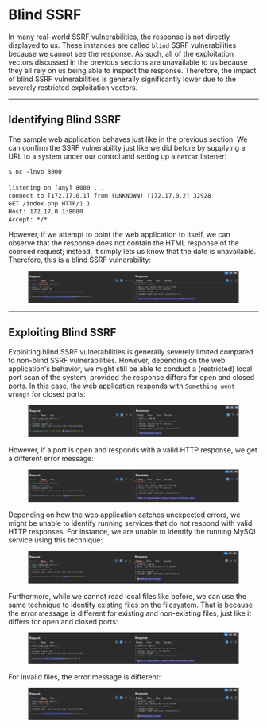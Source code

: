 # Blind SSRF

In many real-world SSRF vulnerabilities, the response is not directly displayed to us. These instances are called `blind` SSRF vulnerabilities because we cannot see the response. As such, all of the exploitation vectors discussed in the previous sections are unavailable to us because they all rely on us being able to inspect the response. Therefore, the impact of blind SSRF vulnerabilities is generally significantly lower due to the severely restricted exploitation vectors.

***

## Identifying Blind SSRF

The sample web application behaves just like in the previous section. We can confirm the SSRF vulnerability just like we did before by supplying a URL to a system under our control and setting up a `netcat` listener:

```shell-session
$ nc -lnvp 8000

listening on [any] 8000 ...
connect to [172.17.0.1] from (UNKNOWN) [172.17.0.2] 32928
GET /index.php HTTP/1.1
Host: 172.17.0.1:8000
Accept: */*
```

However, if we attempt to point the web application to itself, we can observe that the response does not contain the HTML response of the coerced request; instead, it simply lets us know that the date is unavailable. Therefore, this is a blind SSRF vulnerability:

<figure><img src="../../../../.gitbook/assets/image (472).png" alt=""><figcaption></figcaption></figure>

***

## Exploiting Blind SSRF

Exploiting blind SSRF vulnerabilities is generally severely limited compared to non-blind SSRF vulnerabilities. However, depending on the web application's behavior, we might still be able to conduct a (restricted) local port scan of the system, provided the response differs for open and closed ports. In this case, the web application responds with `Something went wrong!` for closed ports:

<figure><img src="../../../../.gitbook/assets/image (473).png" alt=""><figcaption></figcaption></figure>

However, if a port is open and responds with a valid HTTP response, we get a different error message:

<figure><img src="../../../../.gitbook/assets/image (474).png" alt=""><figcaption></figcaption></figure>

Depending on how the web application catches unexpected errors, we might be unable to identify running services that do not respond with valid HTTP responses. For instance, we are unable to identify the running MySQL service using this technique:

<figure><img src="../../../../.gitbook/assets/image (475).png" alt=""><figcaption></figcaption></figure>

Furthermore, while we cannot read local files like before, we can use the same technique to identify existing files on the filesystem. That is because the error message is different for existing and non-existing files, just like it differs for open and closed ports:

<figure><img src="../../../../.gitbook/assets/image (476).png" alt=""><figcaption></figcaption></figure>

For invalid files, the error message is different:

<figure><img src="../../../../.gitbook/assets/image (477).png" alt=""><figcaption></figcaption></figure>
